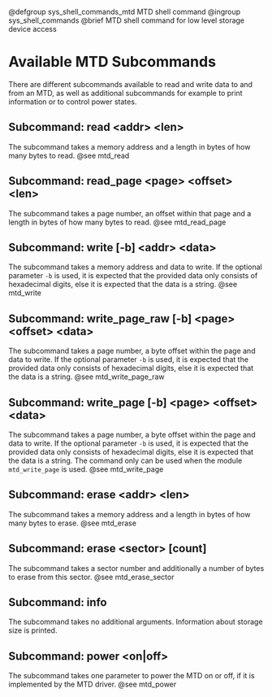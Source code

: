 @defgroup   sys_shell_commands_mtd MTD shell command
@ingroup    sys_shell_commands
@brief      MTD shell command for low level storage device access

Available MTD Subcommands
==========================

There are different subcommands available to read and write data to and from an MTD,
as well as additional subcommands for example to print information or to control
power states.

Subcommand: read \<addr\> \<len\>
-----------------------------

The subcommand takes a memory address and a length in bytes of how many bytes to read.
@see mtd_read

Subcommand: read_page \<page\> \<offset\> \<len\>
-------------------------------------------

The subcommand takes a page number, an offset within that page and a length in bytes
of how many bytes to read.
@see mtd_read_page

Subcommand: write [-b] \<addr\> \<data\>
------------------------------------

The subcommand takes a memory address and data to write.
If the optional parameter `-b` is used, it is expected that the provided data only
consists of hexadecimal digits, else it is expected that the data is a string.
@see mtd_write

Subcommand: write_page_raw [-b] \<page\> \<offset\> \<data\>
------------------------------------------------------

The subcommand takes a page number, a byte offset within the page and data to write.
If the optional parameter `-b` is used, it is expected that the provided data only
consists of hexadecimal digits, else it is expected that the data is a string.
@see mtd_write_page_raw

Subcommand: write_page [-b] \<page\> \<offset\> \<data\>
--------------------------------------------------

The subcommand takes a page number, a byte offset within the page and data to write.
If the optional parameter `-b` is used, it is expected that the provided data only
consists of hexadecimal digits, else it is expected that the data is a string.
The command only can be used when the module `mtd_write_page` is used.
@see mtd_write_page

Subcommand: erase \<addr\> \<len\>
------------------------------

The subcommand takes a memory address and a length in bytes of how many bytes to erase.
@see mtd_erase

Subcommand: erase \<sector\> [count]
----------------------------------

The subcommand takes a sector number and additionally a number of bytes to erase from this sector.
@see mtd_erase_sector

Subcommand: info
----------------

The subcommand takes no additional arguments.
Information about storage size is printed.


Subcommand: power \<on|off\>
--------------------------

The subcommand takes one parameter to power the MTD on or off, if it is implemented by the MTD driver.
@see mtd_power
